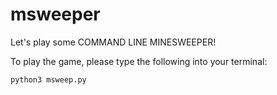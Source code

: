# msweeper
Let's play some COMMAND LINE MINESWEEPER!

To play the game, please type the following into your terminal:

```
python3 msweep.py
```
